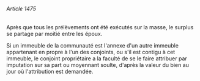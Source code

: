 ###### Article 1475

Après que tous les prélèvements ont été exécutés sur la masse, le surplus se partage par moitié entre les époux.

Si un immeuble de la communauté est l'annexe d'un autre immeuble appartenant en propre à l'un des conjoints, ou s'il est contigu à cet immeuble, le conjoint propriétaire a la faculté de se le faire attribuer par imputation sur sa part ou moyennant soulte, d'après la valeur du bien au jour où l'attribution est demandée.

